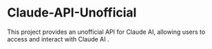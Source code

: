 # Claude-API-Unofficial
This project provides an unofficial API for Claude AI, allowing users to access and interact with Claude AI .
